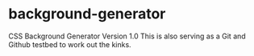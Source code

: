 # background-generator
CSS Background Generator Version 1.0
This is also serving as a Git and Github testbed to work out the kinks.
